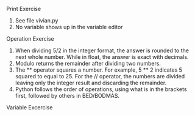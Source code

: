 Print Exercise 
1) See file vivian.py
2) No variable shows up in the variable editor 

Operation Exercise 
1) When dividing 5/2 in the integer format, the answer is rounded to the next whole number. While in float, the answer is exact with decimals.
2) Modulo returns the remainder after dividing two numbers. 
3) The ** operator squares a number. For example, 5 ** 2 indicates 5 squared to equal to 25. For the // operator, the numbers are divided leaving only the integer result and discarding the remainder. 
4) Python follows the order of operations, using what is in the brackets first, followed by others in BED/BODMAS.

Variable Excercise
